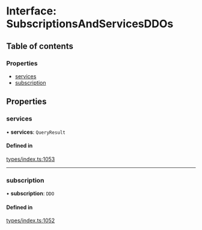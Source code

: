 # Interface: SubscriptionsAndServicesDDOs

## Table of contents

### Properties

- [services](SubscriptionsAndServicesDDOs.md#services)
- [subscription](SubscriptionsAndServicesDDOs.md#subscription)

## Properties

### services

• **services**: `QueryResult`

#### Defined in

[types/index.ts:1053](https://github.com/nevermined-io/react-components/blob/c6636b1/catalog/src/types/index.ts#L1053)

___

### subscription

• **subscription**: `DDO`

#### Defined in

[types/index.ts:1052](https://github.com/nevermined-io/react-components/blob/c6636b1/catalog/src/types/index.ts#L1052)
